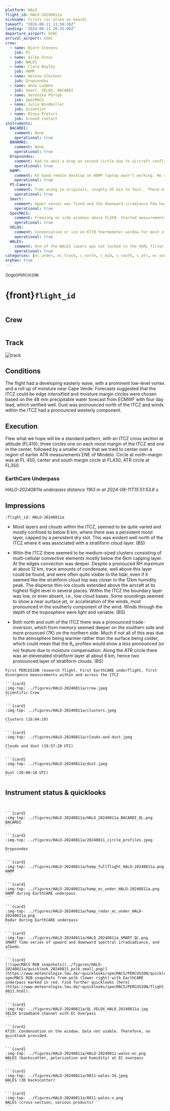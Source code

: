 ```yaml
---
platform: HALO
flight_id: HALO-20240811a
nickname: Firsts (or alien on board)
takeoff: "2024-08-11 11:59:30Z"
landing: "2024-08-11 20:35:00Z"
departure_airport: GVAC
arrival_airport: GVAC
crew:
  - name: Bjorn Stevens
    job: PI
  - name: Silke Gross
    job: WALES
  - name: Clara Bayley
    job: HAMP
  - name: Helene Glöckner
    job: Dropsondes
  - name: Anna Luebke
    job: Smart, VELOX, BACARDI
  - name: Veronika Pörtge
    job: SpecMACS
  - name: Julia Windmiller
    job: Scientist
  - name: Divya Praturi
    job: Ground contact
instruments:
  BACARDI:
    comment: None
    operational: true
  BAHAMAS:
    comment: None
    operational: true
  Dropsondes:
    comment: Had to omit a drop on second circle due to aircraft conflict, five sondes with no launch.
    operational: true
  HAMP:
    comment: KV band remote desktop on HAMP laptop wasn't working. No radiometer calibration.
    operational: true
  PI-Camera:
    comment: Time wrong in originals, roughly 45 min to fast.  These might get corrected, check group photo (DSC_6512) around time of EC overpass for calibration
    operational: true
  Smart:
    comment: Upper sensor was fixed and the downward irradiance Fdw has to be corrected. For quicklooks the offset angles have been approximated so Fdw has to be regarded as preliminary.
    operational: true
  SpecMACS:
    comment: Freezing on side windows above FL350. Started measurements around 12:30 UTC due to temperature problems.
    operational: true
  VELOX:
    comment: Condensation or ice on KT19 thermometer window for most of flight.
    operational: true
  WALES:
    comment: One of the WALES lasers was not locked to the HSRL filter for about 20 Minutes at the begin of the flight. Since the other laser was locked, there is no loss of data for the Rayleigh-signal. No issues otherwise.
    operational: true
categories: [ec_under, ec_track, c_north, c_mid, c_south, c_atr, ec_south, ec_north]
orphan: true
---
```


{logo}`PERCUSION`

# {front}`flight_id`

```{badges}
```

## Crew

```{crew-list}
```

## Track
![track](../figures/HALO-20240811a/HALO-20240811a-track.jpeg)

## Conditions

The flight had a developing easterly wave, with a prominent low-level vortex and a roll up of moisture near Cape Verde.  Forecasts suggested that the ITCZ could be edge intensified and moisture margin circles were chosen based on the 48 mm precipitable water forecast from ECMWF with four day lead, which verified well.  Dust was pronounced north of the ITCZ and winds within the ITCZ had a pronounced westerly component.

## Execution

Flew what we hope will be a standard pattern, with an ITCZ cross section at altitude (FL410), three circles one on each moist margin of the ITCZ and one in the center, followed by a smaller circle that we tried to center over a region of earlier ATR measurements ENE of Mindelo.   Circle at north-margin was at FL 450, center and south margin circle at FL430, ATR circle at FL350.

### EarthCare Underpass

*HALO-20240811a underpass distance 1163 m at 2024-08-11T15:51:53.8 s*

## Impressions

```{track-animation}
:flight_id: HALO-20240811a
```

- Moist layers and clouds within the ITCZ, seemed to be quite varied and mostly confined to below 6 km, where there was a persistent moist layer, capped by a persistent dry slot.  This was evident well north of the ITCZ where it was associated with a stratiform cloud layer. (BS)

- Witin the ITCZ there seemed to be medium-sized clusters consisting of multi-cellular convective elements mostly below the 6km capping layer.  At the edges convection was deeper.  Despite a pronouced RH maximum at about 12 km, trace amounts of condensate, well above this layer could be found, and were often quite visible to the lidar, even if it seemed like the stratiform cloud top was closer to the 12km humidity peak.  The disperse thin-ice clouds extended above the aircraft at its highest flight level in several places.  Within the ITCZ the boundary layer was low, or even absent, i.e., low cloud bases.  Some soundings seemed to show a near surface jet, or acceleration of the winds, most pronounced in the southerly component of the wind.  Winds through the depth of the troposphere were light and variable. (BS)

- Both north and outh of the ITCZ there was a pronounced trade-inversion, which from memory seemed deeper on the southern side and more prounced (7K) on the northern side.  Much if not all of this was due to the atmosphere being warmer rather than the surface being colder, which could mean that the $\theta_\mathrm{v}$ profiles would show a less pronounced (or no) feature due to moisture compensation. Along the ATR circle there was an elevenated stratiform layer at about 6 km, hence two pronounced layer of stratiform clouds. (BS)

```{note}
First PERCUSION research flight. First EarthCARE underflight, first divergence measurements within and across the ITCZ
```

````{card-carousel} 2
```{card}
:img-top: ../figures/HALO-20240811a/crew.jpeg
Scientific Crew
```

```{card}
:img-top: ../figures/HALO-20240811a/clusters.jpeg

Clusters (16:04:10)
```

```{card}
:img-top: ../figures/HALO-20240811a/clouds-and-dust.jpeg

Clouds and dust (19:57:28 UTC)
```

```{card}
:img-top: ../figures/HALO-20240811a/dust.jpeg

Dust (20:00:18 UTC)
```
````

## Instrument status & quicklooks

```{instrument-table}
```
````{card-carousel} 2

```{card}
:img-top: ../figures/HALO-20240811a/HALO_20240811a_BACARDI_QL.png
BACARDI
```

```{card}
:img-top: ../figures/HALO-20240811a/20240811_circle_profiles.jpeg

Dropsondes
```

```{card}
:img-top: ../figures/HALO-20240811a/hamp_fullflight_HALO-20240811a.png
HAMP 
```

```{card}
:img-top: ../figures/HALO-20240811a/hamp_ec_under_HALO-20240811a.png
HAMP during EarthCARE underpass
```

```{card}
:img-top: ../figures/HALO-20240811a/hamp_radar_ec_under_HALO-20240811a.png
Radar during EarthCARE underpass
```

```{card}
:img-top: ../figures/HALO-20240811a/HALO_20240811a_SMART_QL.png
SMART Time series of upward and downward spectral irradiadiance, and albedo.
```

```{card}
[![specMACS RGB snapshots](../figures/HALO-20240811a/quicklook_20240811_polb_small.png)](https://www.meteorologie.lmu.de/~quicklooks/specMACS/PERCUSION/quicklooks/polcams/quicklook_20240811_polb.png)
specMACS RGB snapshots from polb (lower right) with EarthCARE underpass marked in red. Find further quicklooks [here](https://www.meteorologie.lmu.de/~quicklooks/specMACS/PERCUSION/flight_HALO-0811.html).
```

```{card}
:img-top: ../figures/HALO-20240811a/QL_VELOX_HALO_20240811a.jpg
VELOX broadband channel with EC Overpass
```

```{card}
KT19: Condensation on the window. Data not usable. Therefore, no quicklook provided.
```

```{card}
:img-top: ../figures/HALO-20240811a/HALO-20240811-wales-ec.png
WALES (backscatter, polarization and humidity) at EC overpass
```

```{card}
:img-top: ../figures/HALO-20240811a/0811-wales-3d.jpeg
WALES (3D backscatter)
```

```{card}
:img-top: ../figures/HALO-20240811a/0811-wales-x.png
WALES (cross-section, various products)```
```

````
